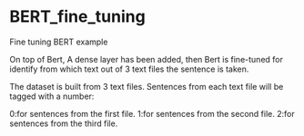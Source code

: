 # BERT_fine_tuning
Fine tuning BERT example

On top of Bert, A dense layer has been added, then Bert is fine-tuned for identify from which text out of 3 text files the sentence is taken.

The dataset is built from 3 text files. Sentences from each text file will be tagged with a number:

0:for sentences from the first file.
1:for sentences from the second file.
2:for sentences from the third file.

